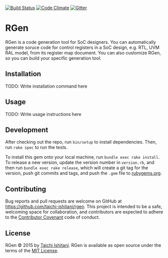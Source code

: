 [![Build Status](https://travis-ci.org/taichi-ishitani/rgen.svg?branch=master)](https://travis-ci.org/taichi-ishitani/rgen)
[![Code Climate](https://codeclimate.com/github/taichi-ishitani/rgen/badges/gpa.svg)](https://codeclimate.com/github/taichi-ishitani/rgen)
[![Gitter](https://badges.gitter.im/taichi-ishitani/rgen.svg)](https://gitter.im/taichi-ishitani/rgen?utm_source=badge&utm_medium=badge&utm_campaign=pr-badge)

# RGen

RGen is a code generation tool for SoC designers. You can automatically generate soruce code for control registers in a SoC design, e.g. RTL, UVM RAL model, from its register map document. You can also customize RGen, so you can build your specific generation tool.

## Installation

TODO: Write installation command here

## Usage

TODO: Write usage instructions here

## Development

After checking out the repo, run `bin/setup` to install dependencies. Then, run `rake spec` to run the tests.

To install this gem onto your local machine, run `bundle exec rake install`. To release a new version, update the version number in `version.rb`, and then run `bundle exec rake release`, which will create a git tag for the version, push git commits and tags, and push the `.gem` file to [rubygems.org](https://rubygems.org).

## Contributing

Bug reports and pull requests are welcome on GitHub at https://github.com/taichi-ishitani/rgen. This project is intended to be a safe, welcoming space for collaboration, and contributors are expected to adhere to the [Contributor Covenant](http://contributor-covenant.org) code of conduct.


## License

RGen &copy; 2015 by [Taichi Ishitani](mailto:taichi730@jf6.so-net.ne.jp).
RGen is available as open source under the terms of the [MIT License](http://opensource.org/licenses/MIT).
